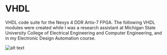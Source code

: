 # VHDL

VHDL code suite for the Nexys 4 DDR Artix-7 FPGA. The following VHDL modules were created while I was a research assistant at Michigan State University College of Electrical Engineering and Computer Engineering, and in my Electronic Design Automation course. 

![alt text](https://reference.digilentinc.com/_media/reference/programmable-logic/nexys-4-ddr/nexys-4-ddr-0.png)
